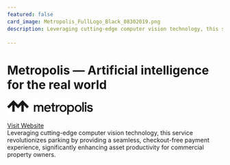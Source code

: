 ```yaml
---
featured: false
card_image: Metropolis_FullLogo_Black_08302019.png
description: Leveraging cutting-edge computer vision technology, this service revolutionizes parking by providing a seamless, checkout-free payment experience, significantly enhancing asset productivity for commercial property owners.

---
```


# Metropolis — Artificial intelligence for the real world
<img src="Metropolis_FullLogo_Black_08302019.png" alt="Logo" style="max-width: 200px; height: auto;">

<a href="https://www.metropolis.io/">Visit Website</a>  
Leveraging cutting-edge computer vision technology, this service revolutionizes parking by providing a seamless, checkout-free payment experience, significantly enhancing asset productivity for commercial property owners.

